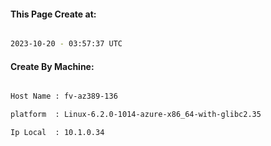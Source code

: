 
   
#### This Page Create at:

```bash

2023-10-20 - 03:57:37 UTC

```

#### Create By Machine:

```bash

Host Name : fv-az389-136

platform  : Linux-6.2.0-1014-azure-x86_64-with-glibc2.35

Ip Local  : 10.1.0.34

```

